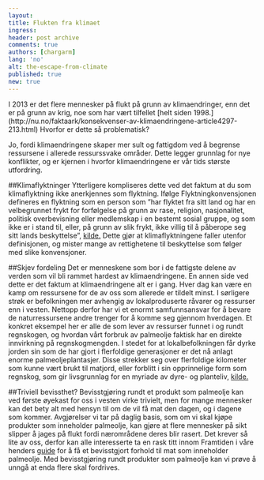 ```yaml
---
layout:
title: Flukten fra klimaet
ingress: 
header: post archive
comments: true
authors: [chargarm]
lang: 'no'
alt: the-escape-from-climate
published: true
new: true
---
```


<section class="ingress">
<p class="pre">
I 2013 er det flere mennesker på flukt på grunn av klimaendringer, enn det er på grunn av krig, noe som har vært tilfellet [helt siden 1998.](http://nu.no/faktaark/konsekvenser-av-klimaendringene-article4297-213.html) Hvorfor er dette så problematisk? 
</p>
</section>
Jo, fordi klimaendringene skaper mer sult og fattigdom ved å begrense ressursene i allerede ressurssvake områder. Dette legger grunnlag for nye konflikter, og er kjernen i hvorfor klimaendringene er vår tids største utfordring. 

##Klimaflyktninger
Ytterligere kompliseres dette ved det faktum at du som klimaflyktning ikke anerkjennes som flyktning. Ifølge Flyktningkonvensjonen defineres en flyktning som en person som ”har flyktet fra sitt land og har en velbegrunnet frykt for forfølgelse på grunn av rase, religion, nasjonalitet, politisk overbevisning eller medlemskap i en bestemt sosial gruppe, og som ikke er i stand til, eller, på grunn av slik frykt, ikke villig til å påberope seg sitt lands beskyttelse”, [kilde.](http://www.fn.no/Tema/Miljoe-og-klima/Paa-flukt-fra-klima) Dette gjør at klimaflyktningene faller utenfor definisjonen, og mister mange av rettighetene til beskyttelse som følger med slike konvensjoner.  

##Skjev fordeling
Det er menneskene som bor i de fattigste delene av verden som vil bli rammet hardest av klimaendringene. En annen side ved dette er det faktum at klimaendringene alt er i gang. Hver dag kan være en kamp om ressursene for de av oss som allerede er tildelt minst. I sørligere strøk er befolkningen mer avhengig av lokalproduserte råvarer og ressurser enn i vesten. Nettopp derfor har vi et enormt samfunnsansvar for å bevare de naturressursene andre trenger for å komme seg gjennom hverdagen. Et konkret eksempel her er alle de som lever av ressurser funnet i og rundt regnskogen, og hvordan vårt forbruk av palmeolje faktisk har en direkte innvirkning på regnskogmengden. I stedet for at lokalbefolkningen får dyrke jorden sin som de har gjort i flerfoldige generasjoner er det nå anlagt enorme palmeoljeplantasjer. Disse strekker seg over flerfoldige kilometer som kunne vært brukt til matjord, eller forblitt i sin opprinnelige form som regnskog, som gir livsgrunnlag for en myriade av dyre- og planteliv, [kilde.](http://www.regnskog.no/om-regnskogene/truslene-mot-regnskogen/palmeolje)

##Triviell bevissthet?
Bevisstgjøring rundt et produkt som palmeolje kan ved første øyekast for oss i vesten virke trivielt, men for mange mennesker kan det bety alt med hensyn til om de vil få mat den dagen, og i dagene som kommer. Avgjørelser vi tar på daglig basis, som om vi skal kjøpe produkter som inneholder palmeolje, kan gjøre at flere mennesker på sikt slipper å jages på flukt fordi nærområdene deres blir rasert. Det krever så lite av oss, derfor kan alle interesserte ta en rask titt innom Framtiden i våre henders [guide](http://www.framtiden.no/gronne-tips/mat/slik-unngar-du-palmeolje-i-maten.html) 
for å få et bevisstgjort forhold til mat som inneholder palmeolje. Med bevisstgjøring rundt produkter som palmeolje kan vi prøve å unngå at enda flere skal fordrives. 
